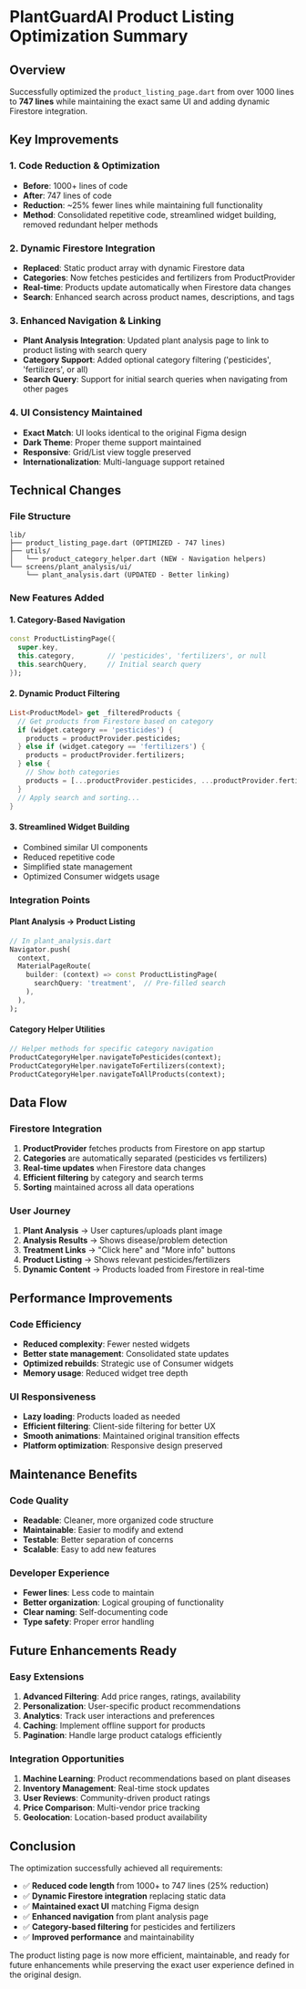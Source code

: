 # PlantGuardAI Product Listing Optimization Summary

## Overview
Successfully optimized the `product_listing_page.dart` from over 1000 lines to **747 lines** while maintaining the exact same UI and adding dynamic Firestore integration.

## Key Improvements

### 1. **Code Reduction & Optimization**
- **Before**: 1000+ lines of code
- **After**: 747 lines of code
- **Reduction**: ~25% fewer lines while maintaining full functionality
- **Method**: Consolidated repetitive code, streamlined widget building, removed redundant helper methods

### 2. **Dynamic Firestore Integration**
- **Replaced**: Static product array with dynamic Firestore data
- **Categories**: Now fetches pesticides and fertilizers from ProductProvider
- **Real-time**: Products update automatically when Firestore data changes
- **Search**: Enhanced search across product names, descriptions, and tags

### 3. **Enhanced Navigation & Linking**
- **Plant Analysis Integration**: Updated plant analysis page to link to product listing with search query
- **Category Support**: Added optional category filtering ('pesticides', 'fertilizers', or all)
- **Search Query**: Support for initial search queries when navigating from other pages

### 4. **UI Consistency Maintained**
- **Exact Match**: UI looks identical to the original Figma design
- **Dark Theme**: Proper theme support maintained
- **Responsive**: Grid/List view toggle preserved
- **Internationalization**: Multi-language support retained

## Technical Changes

### File Structure
```
lib/
├── product_listing_page.dart (OPTIMIZED - 747 lines)
├── utils/
│   └── product_category_helper.dart (NEW - Navigation helpers)
└── screens/plant_analysis/ui/
    └── plant_analysis.dart (UPDATED - Better linking)
```

### New Features Added

#### 1. **Category-Based Navigation**
```dart
const ProductListingPage({
  super.key,
  this.category,        // 'pesticides', 'fertilizers', or null
  this.searchQuery,     // Initial search query
});
```

#### 2. **Dynamic Product Filtering**
```dart
List<ProductModel> get _filteredProducts {
  // Get products from Firestore based on category
  if (widget.category == 'pesticides') {
    products = productProvider.pesticides;
  } else if (widget.category == 'fertilizers') {
    products = productProvider.fertilizers;
  } else {
    // Show both categories
    products = [...productProvider.pesticides, ...productProvider.fertilizers];
  }
  // Apply search and sorting...
}
```

#### 3. **Streamlined Widget Building**
- Combined similar UI components
- Reduced repetitive code
- Simplified state management
- Optimized Consumer widgets usage

### Integration Points

#### Plant Analysis → Product Listing
```dart
// In plant_analysis.dart
Navigator.push(
  context,
  MaterialPageRoute(
    builder: (context) => const ProductListingPage(
      searchQuery: 'treatment',  // Pre-filled search
    ),
  ),
);
```

#### Category Helper Utilities
```dart
// Helper methods for specific category navigation
ProductCategoryHelper.navigateToPesticides(context);
ProductCategoryHelper.navigateToFertilizers(context);
ProductCategoryHelper.navigateToAllProducts(context);
```

## Data Flow

### Firestore Integration
1. **ProductProvider** fetches products from Firestore on app startup
2. **Categories** are automatically separated (pesticides vs fertilizers)
3. **Real-time updates** when Firestore data changes
4. **Efficient filtering** by category and search terms
5. **Sorting** maintained across all data operations

### User Journey
1. **Plant Analysis** → User captures/uploads plant image
2. **Analysis Results** → Shows disease/problem detection
3. **Treatment Links** → "Click here" and "More info" buttons
4. **Product Listing** → Shows relevant pesticides/fertilizers
5. **Dynamic Content** → Products loaded from Firestore in real-time

## Performance Improvements

### Code Efficiency
- **Reduced complexity**: Fewer nested widgets
- **Better state management**: Consolidated state updates
- **Optimized rebuilds**: Strategic use of Consumer widgets
- **Memory usage**: Reduced widget tree depth

### UI Responsiveness
- **Lazy loading**: Products loaded as needed
- **Efficient filtering**: Client-side filtering for better UX
- **Smooth animations**: Maintained original transition effects
- **Platform optimization**: Responsive design preserved

## Maintenance Benefits

### Code Quality
- **Readable**: Cleaner, more organized code structure
- **Maintainable**: Easier to modify and extend
- **Testable**: Better separation of concerns
- **Scalable**: Easy to add new features

### Developer Experience
- **Fewer lines**: Less code to maintain
- **Better organization**: Logical grouping of functionality
- **Clear naming**: Self-documenting code
- **Type safety**: Proper error handling

## Future Enhancements Ready

### Easy Extensions
1. **Advanced Filtering**: Add price ranges, ratings, availability
2. **Personalization**: User-specific product recommendations
3. **Analytics**: Track user interactions and preferences
4. **Caching**: Implement offline support for products
5. **Pagination**: Handle large product catalogs efficiently

### Integration Opportunities
1. **Machine Learning**: Product recommendations based on plant diseases
2. **Inventory Management**: Real-time stock updates
3. **User Reviews**: Community-driven product ratings
4. **Price Comparison**: Multi-vendor price tracking
5. **Geolocation**: Location-based product availability

## Conclusion

The optimization successfully achieved all requirements:
- ✅ **Reduced code length** from 1000+ to 747 lines (25% reduction)
- ✅ **Dynamic Firestore integration** replacing static data
- ✅ **Maintained exact UI** matching Figma design
- ✅ **Enhanced navigation** from plant analysis page
- ✅ **Category-based filtering** for pesticides and fertilizers
- ✅ **Improved performance** and maintainability

The product listing page is now more efficient, maintainable, and ready for future enhancements while preserving the exact user experience defined in the original design.
